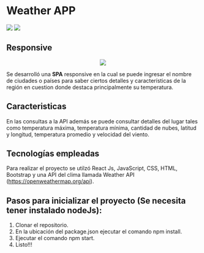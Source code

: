 # Weather APP

<img src="https://user-images.githubusercontent.com/58791994/128620358-cf24607c-7f74-47e7-97a3-0d31dce3a1bd.png"/>
<img src="https://user-images.githubusercontent.com/58791994/128620386-a47e4af2-dc96-4172-96e4-3b2ba40608ca.png"/>

## Responsive

<p align="center">
<img src="https://user-images.githubusercontent.com/58791994/128620479-7913f300-8a87-432b-b39a-414506b279f3.png"/>
</p>






Se desarrolló una **SPA** responsive en la cual se puede ingresar el nombre de ciudades o países para saber ciertos detalles y características de la región en cuestion donde destaca principalmente su temperatura.

## Caracteristicas

En las consultas a la API además se puede consultar detalles del lugar tales como temperatura máxima, temperatura mínima, cantidad de nubes, latitud y longitud, temperatura promedio y velocidad del viento.

## Tecnologías empleadas

Para realizar el proyecto se utilzó React Js, JavaScript, CSS, HTML, Bootstrap y una API del clima llamada Weather API (https://openweathermap.org/api).

## Pasos para inicializar el proyecto (Se necesita tener instalado nodeJs):

1. Clonar el repositorio.
2. En la ubicación del package.json ejecutar el comando npm install.
3. Ejecutar el comando npm start.
4. Listo!!!







